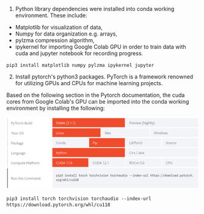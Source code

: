 1) Python library dependencies were installed into conda working environment.
These include:
* Matplotlib for visualization of data, 
* Numpy for data organization e.g. arrays, 
* pylzma compression algorithm, 
* ipykernel for importing Google Colab GPU in order to train data with cuda and jupyter notebook for recording progress.

```
pip3 install matplotlib numpy pylzma ipykernel jupyter
```

2) Install pytorch's python3 packages. PyTorch is a framework renowned for utilizing GPUs and CPUs for machine learning projects.

Based on the following section in the Pytorch documentation, the cuda cores from Google Colab's GPU can be imported into the conda working environment by installing the following:

![Alt text](../img/screnshot_PyTorch_Build.png)

```
pip3 install torch torchvision torchaudio --index-url https://download.pytorch.org/whl/cu118
```